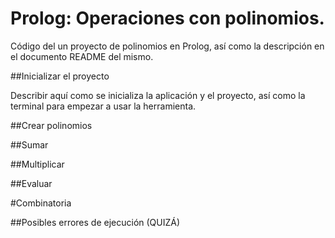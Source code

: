 # Prolog: Operaciones con polinomios.

Código del un proyecto de polinomios en Prolog, así como la descripción en el documento README del mismo.

##Inicializar el proyecto

Describir aquí como se inicializa la aplicación y el proyecto, así como la terminal para empezar a usar la herramienta.

##Crear polinomios 

##Sumar

##Multiplicar

##Evaluar

#Combinatoria

##Posibles errores de ejecución (QUIZÁ)
